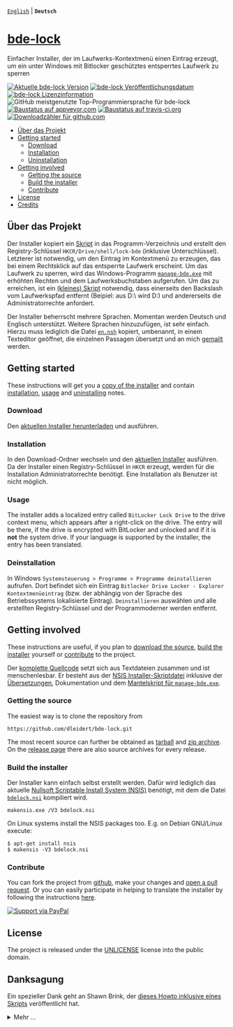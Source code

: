 [`English`](/docs/README.md) | **`Deutsch`**

# [bde-lock](https://dleidert.github.io/bde-lock)

Einfacher Installer, der im Laufwerks-Kontextmenü einen Eintrag erzeugt, um ein unter Windows mit Bitlocker geschütztes entsperrtes Laufwerk zu sperren

[![Aktuelle bde-lock Version](https://img.shields.io/github/release/dleidert/bde-lock.svg)][url.release]
[![bde-lock Veröffentlichungsdatum](https://img.shields.io/github/release-date/dleidert/bde-lock.svg)][url.release]
[![bde-lock Lizenzinformation](https://img.shields.io/github/license/dleidert/bde-lock.svg)][url.license]
![GitHub meistgenutzte Top-Programmiersprache für bde-lock](https://img.shields.io/github/languages/top/dleidert/bde-lock.svg)
[![Baustatus auf appveyor.com](https://img.shields.io/appveyor/ci/dleidert/bde-lock/master.svg)][url.appveyor]
[![Baustatus auf travis-ci.org](https://img.shields.io/travis/dleidert/bde-lock/master.svg)][url.travisci]
[![Downloadzähler für github.com](https://img.shields.io/github/downloads/dleidert/bde-lock/total.svg)][url.download]

[url.release]: https://github.com/dleidert/bde-lock/releases/latest/
[url.license]: https://raw.githubusercontent.com/dleidert/bde-lock/master/LICENSE
[url.appveyor]: https://ci.appveyor.com/project/dleidert/bde-lock
[url.travisci]: https://travis-ci.org/dleidert/bde-lock
[url.download]: https://github.com/dleidert/bde-lock/releases/

  * [Über das Projekt](#über-das-projekt)
  * [Getting started](#getting-started)
    * [Download](#download)
    * [Installation](#installation)
    * [Uninstallation](#uninstallation)
  * [Getting involved](#getting-involved)
    * [Getting the source](#getting-the-source)
    * [Build the installer](#build-the-installer)
    * [Contribute](#contribute)
  * [License](#license)
  * [Credits](#credits)

## Über das Projekt

Der Installer kopiert ein [Skript](/script/bdelock.vbs) in das Programm-Verzeichnis und erstellt den Registry-Schlüssel `HKCR/Drive/shell/lock-bde` (inklusive Unterschlüssel). Letzterer ist notwendig, um den Eintrag im Kontextmenü zu erzeugen, das bei einem Rechtsklick auf das entsperrte Laufwerk erscheint. Um das Laufwerk zu sperren, wird das Windows-Programm [`manage-bde.exe`](https://docs.microsoft.com/en-us/windows-server/administration/windows-commands/manage-bde) mit erhöhten Rechten und dem Laufwerksbuchstaben aufgerufen. Um das zu erreichen, ist ein [(kleines) Skript](/script/bdelock.vbs) notwendig, dass einerseits den Backslash vom Laufwerkspfad entfernt (Beipiel: aus D:\ wird D:) und andererseits die Administratorrechte anfordert.

Der Installer beherrscht mehrere Sprachen. Momentan werden Deutsch und Englisch unterstützt. Weitere Sprachen hinzuzufügen, ist sehr einfach. Hierzu muss lediglich die Datei [`en.nsh`](/locale/en.nsh) kopiert, umbenannt, in einem Texteditor geöffnet, die einzelnen Passagen übersetzt und an mich [gemailt](https://github.com/dleidert/bde-lock/issues/new) werden.

## Getting started

These instructions will get you a [copy of the installer](#download) and contain [installation](#installation), [usage](#usage) and [uninstalling](#uninstallation) notes.

### Download

Den [aktuellen Installer herunterladen](https://github.com/dleidert/bde-lock/releases/latest) und ausführen.

### Installation

In den Download-Ordner wechseln und den [aktuellen Installer](https://github.com/dleidert/bde-lock/releases/latest) ausführen. Da der Installer einen Registry-Schlüssel in `HKCR` erzeugt, werden für die Installation Administratorrechte benötigt. Eine Installation als Benutzer ist nicht möglich.

### Usage

The installer adds a localized entry called `BitLocker Lock Drive` to the drive context menu, which appears after a right-click on the drive. The entry will be there, if the drive is encrypted with BitLocker and unlocked and if it is **not** the system drive. If your language is supported by the installer, the entry has been translated.

### Deinstallation

In Windows `Systemsteuerung > Programme > Programme deinstallieren` aufrufen. Dort befindet sich ein Eintrag `Bitlocker Drive Locker - Explorer Kontextmenüeintrag` (bzw. der abhängig von der Sprache des Betriebssystems lokalisierte Eintrag). `Deinstallieren` auswählen und alle erstellten Registry-Schlüssel und der Programmoderner werden entfernt.

## Getting involved

These instructions are useful, if you plan to [download the source](#getting-the-source), [build the installer](#build-the-installer) yourself or [contribute](#contribute) to the project.

Der [komplette Quellcode](https://github.com/dleidert/bde-lock/tree/master) setzt sich aus Textdateien zusammen und ist menschenlesbar. Er besteht aus der [NSIS Installer-Skriptdatei](/bdelock.nsi) inklusive der [Übersetzungen](https://github.com/dleidert/bde-lock/tree/master/locale), Dokumentation und dem [Mantelskript für `manage-bde.exe`](/script/bdelock.vbs).

### Getting the source

The easiest way is to clone the repository from

```
https://github.com/dleidert/bde-lock.git
```

The most recent source can further be obtained as [tarball](https://github.com/dleidert/bde-lock/tarball/master) and [zip archive](https://github.com/dleidert/bde-lock/archive/tarball). On the [release page](https://github.com/dleidert/bde-lock/releases/) there are also source archives for every release.

### Build the installer

Der Installer kann einfach selbst erstellt werden. Dafür wird lediglich das aktuelle [Nullsoft Scriptable Install System (NSIS)](https://sourceforge.net/projects/nsis/files/latest/download) benötigt, mit dem die Datei [`bdelock.nsi`](/bdelock.nsi) kompiliert wird.

```Shell
makensis.exe /V3 bdelock.nsi
```

On Linux systems install the NSIS packages too. E.g. on Debian GNU/Linux execute:

```Shell
$ apt-get install nsis
$ makensis -V3 bdelock.nsi
```

### Contribute

You can fork the project from [github](https://github.com/dleidert/bde-lock/), make your changes and [open a pull request](https://github.com/dleidert/bde-lock/compare). Or you can easily participate in helping to translate the installer by following the instructions [here](https://dleidert.github.io/bde-lock/translation).

[![Support via PayPal](https://cdn.rawgit.com/twolfson/paypal-github-button/1.0.0/dist/button.svg)](https://www.paypal.me/dleidert/)

## License

The project is released under the [UNLICENSE](/LICENSE) license into the public domain.

## Danksagung

Ein spezieller Dank geht an Shawn Brink, der [dieses Howto inklusive eines Skripts](http://www.eightforums.com/tutorials/21325-lock-drive-add-context-menu-bitlocker-drives.html) veröffentlicht hat.

<details>
  <summary>Mehr ...</summary>
Es gibt viele weitere Blog- und Foreneinträge, die sich mit dem Thema beschäftigen. Die populärsten sind vermutlich


* <https://social.technet.microsoft.com/Forums/windows/en-US/41607938-7452-440d-8253-67fe8657bc0f/how-to-relock-a-drive-with-bitlocker?forum=w7itprosecurity>
* <https://answers.microsoft.com/en-us/windows/forum/windows_7-performance/hot-to-lock-the-bitlocker-encrypted-drive-without/6ae82827-38ee-46dc-93d2-f5d2888324c2>
</details>
